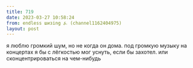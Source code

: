 ```yaml
---
title: 719
date: 2023-03-27 10:58:24
from: endless шизing ⍼ (channel1162404975)
layout: post
---
```


я люблю громкий шум, но не когда он дома. под громкую музыку на концертах я бы с лёгкостью мог уснуть, если бы захотел. или сконцентрироваться на чем-нибудь
